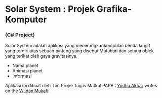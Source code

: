 # Solar System : Projek Grafika-Komputer
### (C# Project)
Solar System adalah aplikasi yang menerangkankumpulan benda langit yang terdiri atas sebuah bintang yang disebut Matahari dan semua objek yang terikat oleh gaya gravitasinya.

  - Nama planet
  - Animasi planet
  - Informasi 

Aplikasi ini dibuat oleh Tim Projek tugas Matkul PAPB : [Yudha Akbar] writes on the [Wildan Mukafi]

   [yudha akbar]: <http://github.com/akbaryu>
   [wildan mukafi]: <http://github.com/wildankafie>
